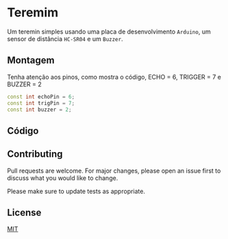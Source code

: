 # Teremim

Um teremin simples usando uma placa de desenvolvimento `Arduino`, um sensor de distância `HC-SR04` e um `Buzzer`.

## Montagem

Tenha atenção aos pinos, como mostra o código, ECHO = 6, TRIGGER = 7 e BUZZER = 2
```c++
const int echoPin = 6; 
const int trigPin = 7;
const int buzzer = 2;
```

## Código

## Contributing
Pull requests are welcome. For major changes, please open an issue first to discuss what you would like to change.

Please make sure to update tests as appropriate.

## License
[MIT](https://choosealicense.com/licenses/mit/)
